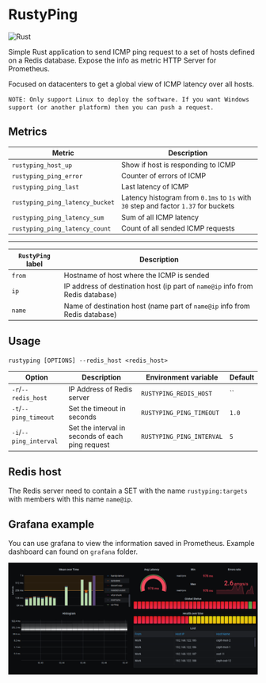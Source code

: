 RustyPing
=========
![Rust](https://github.com/lfdominguez/rustyping/workflows/Rust/badge.svg)

Simple Rust application to send ICMP ping request to a set of hosts defined on a Redis database. Expose the info as metric HTTP Server for Prometheus.

Focused on datacenters to get a global view of ICMP latency over all hosts.

    NOTE: Only support Linux to deploy the software. If you want Windows support (or another platform) then you can push a request.

## Metrics

| Metric | Description |
| ------ | ----------- |
| `rustyping_host_up` | Show if host is responding to ICMP |
| `rustyping_ping_error` | Counter of errors of ICMP |
| `rustyping_ping_last` | Last latency of ICMP |
| `rustyping_ping_latency_bucket` | Latency histogram from `0.1ms` to `1s` with `30` step and factor `1.37` for buckets  |
| `rustyping_ping_latency_sum` | Sum of all ICMP latency |
| `rustyping_ping_latency_count` | Count of all sended ICMP requests |

------------

| `RustyPing` label | Description |
| ----------------- | ----------- |
| `from` | Hostname of host where the ICMP is sended |
| `ip` | IP address of destination host (ip part of `name@ip` info from Redis database) |
| `name` | Name of destination host (name part of `name@ip` info from Redis database) |

## Usage

```
rustyping [OPTIONS] --redis_host <redis_host>
```

Option | Description | Environment variable | Default
-------- | ----------- | -------------------- | -------
`-r`/`--redis_host`| IP Address of Redis server | `RUSTYPING_REDIS_HOST` | ``
`-t`/`--ping_timeout`| Set the timeout in seconds | `RUSTYPING_PING_TIMEOUT` | `1.0`
`-i`/`--ping_interval`| Set the interval in seconds of each ping request | `RUSTYPING_PING_INTERVAL` | `5`

## Redis host

The Redis server need to contain a SET with the name `rustyping:targets` with members with this name `name@ip`.

## Grafana example

You can use grafana to view the information saved in Prometheus. Example dashboard can found on `grafana` folder.

![Grafana Dashboard example](grafana/grafana_dashboard.png)